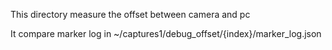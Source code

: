 This directory measure the offset between camera and pc

It compare marker log in ~/captures1/debug_offset/{index}/marker_log.json
